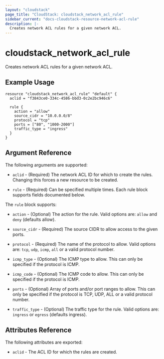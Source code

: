 ```yaml
---
layout: "cloudstack"
page_title: "CloudStack: cloudstack_network_acl_rule"
sidebar_current: "docs-cloudstack-resource-network-acl-rule"
description: |-
  Creates network ACL rules for a given network ACL.
---
```


# cloudstack\_network\_acl\_rule

Creates network ACL rules for a given network ACL.

## Example Usage

```
resource "cloudstack_network_acl_rule" "default" {
  aclid = "f3843ce0-334c-4586-bbd3-0c2e2bc946c6"

  rule {
    action = "allow"
    source_cidr = "10.0.0.0/8"
    protocol = "tcp"
    ports = ["80", "1000-2000"]
    traffic_type = "ingress"
  }
}
```

## Argument Reference

The following arguments are supported:

* `aclid` - (Required) The network ACL ID for which to create the rules.
    Changing this forces a new resource to be created.

* `rule` - (Required) Can be specified multiple times. Each rule block supports
    fields documented below.

The `rule` block supports:

* `action` - (Optional) The action for the rule. Valid options are: `allow` and
    `deny` (defaults allow).

* `source_cidr` - (Required) The source CIDR to allow access to the given ports.

* `protocol` - (Required) The name of the protocol to allow. Valid options are:
    `tcp`, `udp`, `icmp`, `all` or a valid protocol number.

* `icmp_type` - (Optional) The ICMP type to allow. This can only be specified if
    the protocol is ICMP.

* `icmp_code` - (Optional) The ICMP code to allow. This can only be specified if
    the protocol is ICMP.

* `ports` - (Optional) Array of ports and/or port ranges to allow. This can only
    be specified if the protocol is TCP, UDP, ALL or a valid protocol number.

* `traffic_type` - (Optional) The traffic type for the rule. Valid options are:
    `ingress` or `egress` (defaults ingress).

## Attributes Reference

The following attributes are exported:

* `aclid` - The ACL ID for which the rules are created.
